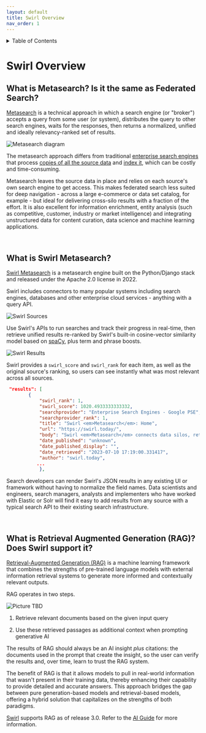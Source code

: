 ```yaml
---
layout: default
title: Swirl Overview
nav_order: 1
---
```

<details markdown="block">
  <summary>
    Table of Contents
  </summary>
  {: .text-delta }
- TOC
{:toc}
</details>

# Swirl Overview

## What is Metasearch? Is it the same as Federated Search?

[Metasearch](https://en.wikipedia.org/wiki/Federated_search) is a technical approach in which a search engine (or "broker") accepts a query from some user (or system), distributes the query to other search engines, waits for the responses, then returns a normalized, unified and ideally relevancy-ranked set of results.

![Metasearch diagram](images/swirl_arch_diagram.jpg)

The metasearch approach differs from traditional [enterprise search engines](https://en.wikipedia.org/wiki/Enterprise_search) that process [copies of all the source data](https://en.wikipedia.org/wiki/Extract,_transform,_load) and [index it](https://en.wikipedia.org/wiki/Search_engine_indexing), which can be costly and time-consuming. 

Metasearch leaves the source data in place and relies on each source's own search engine to get access. This makes federated search less suited for deep navigation - across a large e-commerce or data set catalog, for example - but ideal for delivering cross-silo results with a fraction of the effort. It is also excellent for information enrichment, entity analysis (such as competitive, customer, industry or market intelligence) and integrating unstructured data for content curation, data science and machine learning applications.

<br/>

## What is Swirl Metasearch?

[Swirl Metasearch](https://github.com/swirlai/swirl-search) is a metasearch engine built on the Python/Django stack and released under the Apache 2.0 license in 2022.

 Swirl includes connectors to many popular systems including search engines, databases and other enterprise cloud services - anything with a query API.

![Swirl Sources](images/swirl_source_no_m365-galaxy_dark.png)

Use Swirl's APIs to run searches and track their progress in real-time, then retrieve unified results re-ranked by Swirl's built-in cosine-vector similarity model based on [spaCy](https://spacy.io/), plus term and phrase boosts.

![Swirl Results](images/swirl_results_no_m365-galaxy_dark.png)

Swirl provides a `swirl_score` and `swirl_rank` for each item, as well as the original source's ranking, so users can see instantly what was most relevant across all sources. 

``` json
 "results": [
        {
            "swirl_rank": 1,
            "swirl_score": 1020.4933333333332,
            "searchprovider": "Enterprise Search Engines - Google PSE",
            "searchprovider_rank": 1,
            "title": "Swirl <em>Metasearch</em>: Home",
            "url": "https://swirl.today/",
            "body": "Swirl <em>Metasearch</em> connects data silos, returns AI-ranked results to a single experience and simplifies search deployments for applications.",
            "date_published": "unknown",
            "date_published_display": "",
            "date_retrieved": "2023-07-10 17:19:00.331417",
            "author": "swirl.today",
           ...
            },
```

Search developers can render Swirl's JSON results in any existing UI or framework without having to normalize the field names. Data scientists and engineers, search managers, analysts and implementers who have worked with Elastic or Solr will find it easy to add results from any source with a typical search API to their existing search infrastructure. 

<br/>

## What is Retrieval Augmented Generation (RAG)? Does Swirl support it?

[Retrieval-Augmented Generation (RAG)](https://research.ibm.com/blog/retrieval-augmented-generation-RAG) is a machine learning framework that combines the strengths of pre-trained language models with external information retrieval systems to generate more informed and contextually relevant outputs. 

RAG operates in two steps.

![Picture TBD](TBD)

1. Retrieve relevant documents based on the given input query

2. Use these retrieved passages as additional context when prompting generative AI

The results of RAG should always be an AI insight *plus* citations: the documents used in the prompt that create the insight, so the user can verify the results and, over time, learn to trust the RAG system.

The benefit of RAG is that it allows models to pull in real-world information that wasn't present in their training data, thereby enhancing their capability to provide detailed and accurate answers. This approach bridges the gap between pure generation-based models and retrieval-based models, offering a hybrid solution that capitalizes on the strengths of both paradigms.

[Swirl]() supports RAG as of release 3.0. Refer to the [AI Guide](TBD) for more information.


